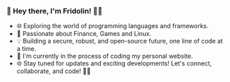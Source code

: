 ### 👋 Hey there, I'm Fridolin! 👨‍💻

- 🌐 Exploring the world of programming languages and frameworks.
- 🔐 Passionate about Finance, Games and Linux.
- 💡 Building a secure, robust, and open-source future, one line of code at a time.
- 🚀 I'm currently in the process of coding my personal website.
- 🌐 Stay tuned for updates and exciting developments!
Let's connect, collaborate, and code! 🤝✨

